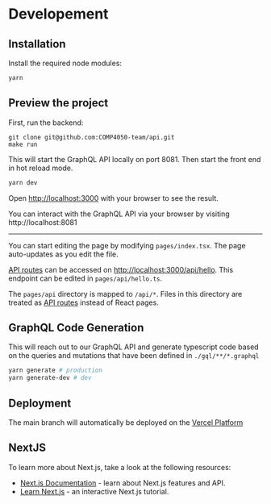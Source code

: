 # Developement

## Installation

Install the required node modules:

```bash
yarn
```

## Preview the project

First, run the backend:

```
git clone git@github.com:COMP4050-team/api.git
make run
```

This will start the GraphQL API locally on port 8081.
Then start the front end in hot reload mode.

```bash
yarn dev
```

Open [http://localhost:3000](http://localhost:3000) with your browser to see the result.

You can interact with the GraphQL API via your browser by visiting http://localhost:8081

---

You can start editing the page by modifying `pages/index.tsx`. The page auto-updates as you edit the file.

[API routes](https://nextjs.org/docs/api-routes/introduction) can be accessed on [http://localhost:3000/api/hello](http://localhost:3000/api/hello). This endpoint can be edited in `pages/api/hello.ts`.

The `pages/api` directory is mapped to `/api/*`. Files in this directory are treated as [API routes](https://nextjs.org/docs/api-routes/introduction) instead of React pages.

## GraphQL Code Generation

This will reach out to our GraphQL API and generate typescript code based on the queries and mutations that have been defined in `./gql/**/*.graphql`

```bash
yarn generate # production
yarn generate-dev # dev
```

## Deployment

The main branch will automatically be deployed on the [Vercel Platform](https://vercel.com)

## NextJS

To learn more about Next.js, take a look at the following resources:

- [Next.js Documentation](https://nextjs.org/docs) - learn about Next.js features and API.
- [Learn Next.js](https://nextjs.org/learn) - an interactive Next.js tutorial.
